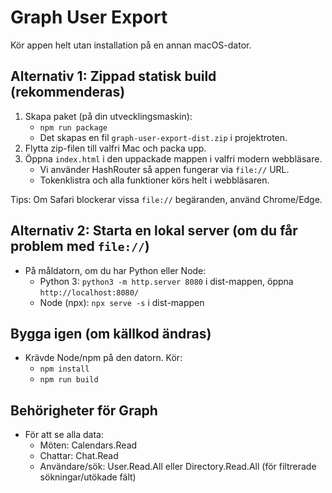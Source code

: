 # Graph User Export

Kör appen helt utan installation på en annan macOS-dator.

## Alternativ 1: Zippad statisk build (rekommenderas)
1. Skapa paket (på din utvecklingsmaskin):
   - `npm run package`
   - Det skapas en fil `graph-user-export-dist.zip` i projektroten.
2. Flytta zip-filen till valfri Mac och packa upp.
3. Öppna `index.html` i den uppackade mappen i valfri modern webbläsare.
   - Vi använder HashRouter så appen fungerar via `file://` URL.
   - Tokenklistra och alla funktioner körs helt i webbläsaren.

Tips: Om Safari blockerar vissa `file://` begäranden, använd Chrome/Edge.

## Alternativ 2: Starta en lokal server (om du får problem med `file://`)
- På måldatorn, om du har Python eller Node:
  - Python 3: `python3 -m http.server 8080` i dist-mappen, öppna `http://localhost:8080/`
  - Node (npx): `npx serve -s` i dist-mappen

## Bygga igen (om källkod ändras)
- Krävde Node/npm på den datorn. Kör:
  - `npm install`
  - `npm run build`

## Behörigheter för Graph
- För att se alla data:
  - Möten: Calendars.Read
  - Chattar: Chat.Read
  - Användare/sök: User.Read.All eller Directory.Read.All (för filtrerade sökningar/utökade fält)

